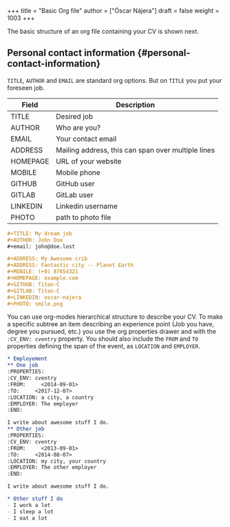 +++
title = "Basic Org file"
author = ["Óscar Nájera"]
draft = false
weight = 1003
+++

The basic structure of an org file containing your CV is shown next.


## Personal contact information {#personal-contact-information}

`TITLE`, `AUTHOR` and `EMAIL` are standard org options. But on `TITLE` you
put your foreseen job.

<div class="ox-hugo-table table table-striped">
<div></div>

| Field    | Description                                        |
|----------|----------------------------------------------------|
| TITLE    | Desired job                                        |
| AUTHOR   | Who are you?                                       |
| EMAIL    | Your contact email                                 |
| ADDRESS  | Mailing address, this can span over multiple lines |
| HOMEPAGE | URL of your website                                |
| MOBILE   | Mobile phone                                       |
| GITHUB   | GitHub user                                        |
| GITLAB   | GitLab user                                        |
| LINKEDIN | Linkedin username                                  |
| PHOTO    | path to photo file                                 |

</div>

```org
#+TITLE: My dream job
#+AUTHOR: John Doe
#+email: john@doe.lost

#+ADDRESS: My Awesome crib
#+ADDRESS: Fantastic city -- Planet Earth
#+MOBILE: (+9) 87654321
#+HOMEPAGE: example.com
#+GITHUB: Titan-C
#+GITLAB: Titan-C
#+LINKEDIN: oscar-najera
#+PHOTO: smile.png
```

You can use org-modes hierarchical structure to describe your CV. To make a
specific subtree an item describing an experience point (Job you have,
degree you pursued, etc.) you use the org properties drawer and with the
`:CV_ENV: cventry` property. You should also include the `FROM` and `TO`
properties defining the span of the event, as `LOCATION` and `EMPLOYER`.

```org
* Employement
** One job
:PROPERTIES:
:CV_ENV: cventry
:FROM:     <2014-09-01>
:TO:     <2017-12-07>
:LOCATION: a city, a country
:EMPLOYER: The employer
:END:

I write about awesome stuff I do.
** Other job
:PROPERTIES:
:CV_ENV: cventry
:FROM:     <2013-09-01>
:TO:     <2014-08-07>
:LOCATION: my city, your country
:EMPLOYER: The other employer
:END:

I write about awesome stuff I do.

* Other stuff I do
- I work a lot
- I sleep a lot
- I eat a lot
```

